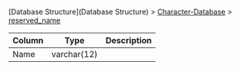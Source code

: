 [Database Structure](Database Structure) > [Character-Database](Character-Database) > [reserved_name](reserved_name)

Column | Type | Description
--- | --- | ---
Name | varchar(12) | 
